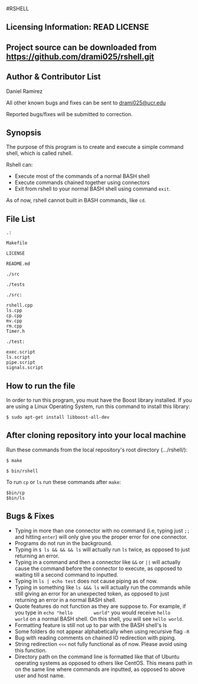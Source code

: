#RSHELL

Licensing Information: READ LICENSE
---

Project source can be downloaded from https://github.com/drami025/rshell.git
---


Author & Contributor List
----
Daniel Ramirez

All other known bugs and fixes can be sent to drami025@ucr.edu

Reported bugs/fixes will be submitted to correction.



Synopsis
---
The purpose of this program is to create and execute a simple command shell, which is called rshell.

Rshell can:

* Execute most of the commands of a normal BASH shell 
* Execute commands chained together using connectors
* Exit from rshell to your normal BASH shell using command `` exit ``.

As of now, rshell cannot built in BASH commands, like `` cd ``.

File List
----

```
.:

Makefile

LICENSE

README.md

./src

./tests
```
```
./src:

rshell.cpp
ls.cpp
cp.cpp
mv.cpp
rm.cpp
Timer.h

```
```
./test:

exec.script
ls.script
pipe.script
signals.script
```

How to run the file
----

In order to run this program, you must have the Boost library installed. If you are using a Linux Operating System, run this command to install this library:
```
$ sudo apt-get install libboost-all-dev
```


After cloning repository into your local machine
---
Run these commands from the local repository's root directory (.../rshell/):
```
$ make

$ bin/rshell
```
To run ``cp`` or ``ls`` run these commands after ``make``:

```
$bin/cp
$bin/ls
```

Bugs & Fixes
---

* Typing in more than one connector with no command (i.e, typing just ``;;``  and hitting ``enter``)  will only give you the proper error for one connector. 
* Programs do not run in the background.
* Typing in ``$ ls && && && ls`` will actually run ``ls`` twice, as opposed to just returning an error.
* Typing in a command and then a connector like ``&&`` or ``||`` will actually cause the command before the connector to execute, as opposed to waiting till a second command to inputted. 
* Typing in ``ls | echo test`` does not cause piping as of now.
* Typing in something like ``ls &&& ls`` will actually run the commands while still giving an error for an unexpected token, as opposed to just returning an error in a normal BASH shell.
* Quote features do not function as they are suppose to. For example, if you type in ``echo "hello        world"`` you would receive ``hello       world`` on a normal BASH shell. On this shell, you will see ``hello world``.
* Formatting feature is still not up to par with the BASH shell's ls
* Some folders do not appear alphabetically when using recursive flag ``-R``
* Bug with reading comments on chained IO redirection with piping.
* String redirection ``<<<`` not fully functional as of now. Please avoid using this function.
* Directory path on the command line is formatted like that of Ubuntu operating systems as opposed to others like CentOS. This means path in on the same line where commands are inputted, as opposed to above user and host name.

